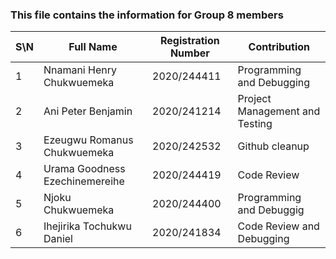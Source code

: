 ### This file contains the information for Group 8 members


|  S\N     | Full Name | Registration Number | Contribution |
| ---      | ---       | ---      | ---       |
| 1 | Nnamani Henry Chukwuemeka   | 2020/244411 | Programming and Debugging
| 2 | Ani Peter Benjamin | 2020/241214 | Project Management and Testing
| 3 | Ezeugwu Romanus Chukwuemeka | 2020/242532 | Github cleanup|
| 4 | Urama Goodness Ezechinemereihe | 2020/244419 | Code Review |
| 5 | Njoku Chukwuemeka | 2020/244400 | Programming and Debuggig|
| 6 | Ihejirika Tochukwu Daniel  | 2020/241834 | Code Review and Debugging|
